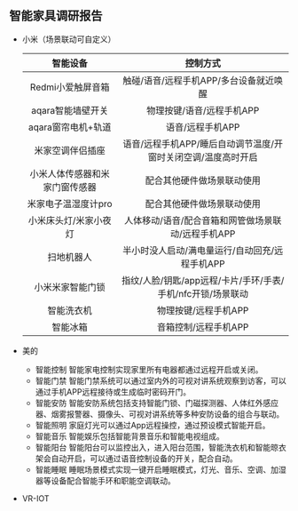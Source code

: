 ## 智能家具调研报告

- 小米（场景联动可自定义）

  |            智能设备            |                           控制方式                           |
  | :----------------------------: | :----------------------------------------------------------: |
  |       Redmi小爱触屏音箱        |            触碰/语音/远程手机APP/多台设备就近唤醒            |
  |       aqara智能墙壁开关        |                  物理按键/语音/远程手机APP                   |
  |       aqara窗帘电机+轨道       |                       语音/远程手机APP                       |
  |        米家空调伴侣插座        | 语音/远程手机APP/睡后自动调节温度/开窗时关闭空调/温度高时开启 |
  | 小米人体传感器和米家门窗传感器 |                  配合其他硬件做场景联动使用                  |
  |      米家电子温湿度计pro       |                  配合其他硬件做场景联动使用                  |
  |     小米床头灯/米家小夜灯      |      人体移动/语音/配合音箱和网管做场景联动/远程手机APP      |
  |           扫地机器人           |        半小时没人启动/满电量运行/自动回充/远程手机APP        |
  |        小米米家智能门锁        | 指纹/人脸/钥匙/app远程/卡片/手环/手表/手机/nfc开锁/场景联动  |
  |           智能洗衣机           |                     物理按键/远程手机APP                     |
  |            智能冰箱            |                     音箱控制/远程手机APP                     |

  

- 美的
  - 智能控制
    智能家电控制实现家里所有电器都通过远程开启或关闭。
  - 智能门禁
    智能门禁系统可以通过室内外的可视对讲系统观察到访客，可以通过手机APP远程接待或生成临时密码开门。
  - 智能安防
    智能安防系统包括支持智能门锁、门磁探测器、人体红外感应器、烟雾报警器、摄像头、可视对讲系统等多种安防设备的组合与联动。
  - 智能照明
    家庭灯光可以通过App远程操控，通过预设模式智能开启。
  - 智能音乐
    智能娱乐包括智能背景音乐和智能电视组成。
  - 智能阳台
    智能阳台可以监控出入，进入阳台范围，智能洗衣机和智能晾衣架会自动开启，可以通过语音控制设备的开关，配合自动。
  - 智能睡眠
    睡眠场景模式实现一键开启睡眠模式，灯光、音乐、空调、加湿器等设备配合智能手环和职能空调联动。



- VR-IOT

  